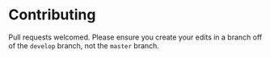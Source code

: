 # Contributing

Pull requests welcomed. Please ensure you create your edits in a branch off of the `develop` branch, not the `master` branch.